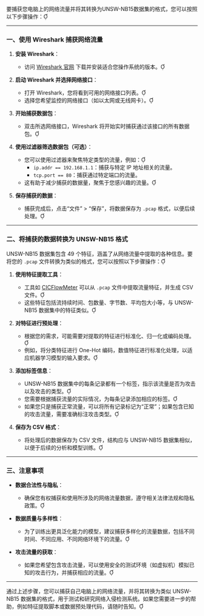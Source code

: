 要捕获您电脑上的网络流量并将其转换为UNSW-NB15数据集的格式，您可以按照以下步骤操作：

---

### 一、使用 Wireshark 捕获网络流量

1. **安装 Wireshark**：
   - 访问 [Wireshark 官网](https://www.wireshark.org/) 下载并安装适合您操作系统的版本。

2. **启动 Wireshark 并选择网络接口**：
   - 打开 Wireshark，您将看到可用的网络接口列表。
   - 选择您希望监控的网络接口（如以太网或无线网卡）。

3. **开始捕获数据包**：
   - 双击所选网络接口，Wireshark 将开始实时捕获通过该接口的所有数据包。

4. **使用过滤器筛选数据包（可选）**：
   - 您可以使用过滤器来聚焦特定类型的流量，例如：
     - `ip.addr == 192.168.1.1`：捕获与特定 IP 地址相关的流量。
     - `tcp.port == 80`：捕获通过特定端口的流量。
   - 这有助于减少捕获的数据量，聚焦于您感兴趣的流量。

5. **保存捕获的数据**：
   - 捕获完成后，点击“文件” > “保存”，将数据保存为 `.pcap` 格式，以便后续处理。

---

### 二、将捕获的数据转换为 UNSW-NB15 格式

UNSW-NB15 数据集包含 49 个特征，涵盖了从网络流量中提取的各种信息。要将您的 `.pcap` 文件转换为类似的格式，您可以按照以下步骤操作：

1. **使用特征提取工具**：
   - 工具如 [CICFlowMeter](https://www.unb.ca/cic/research/applications.html) 可以从 `.pcap` 文件中提取流量特征，并生成 CSV 文件。
   - 这些特征包括流持续时间、包数量、字节数、平均包大小等，与 UNSW-NB15 数据集中的特征类似。

2. **对特征进行预处理**：
   - 根据您的需求，可能需要对提取的特征进行标准化、归一化或编码处理。
   - 例如，将分类特征进行 One-Hot 编码，数值特征进行标准化处理，以适应机器学习模型的输入要求。

3. **添加标签信息**：
   - UNSW-NB15 数据集中的每条记录都有一个标签，指示该流量是否为攻击以及攻击的类型。
   - 您需要根据捕获流量的实际情况，为每条记录添加相应的标签。
   - 如果您只是捕获正常流量，可以将所有记录标记为“正常”；如果包含已知的攻击流量，需要准确标注攻击类型。

4. **保存为 CSV 格式**：
   - 将处理后的数据保存为 CSV 文件，结构应与 UNSW-NB15 数据集相似，以便于后续的分析和模型训练。

---

### 三、注意事项

- **数据合法性与隐私**：
  - 确保您有权捕获和使用所涉及的网络流量数据，遵守相关法律法规和隐私政策。

- **数据质量与多样性**：
  - 为了训练出更具泛化能力的模型，建议捕获多样化的流量数据，包括不同时间、不同应用、不同网络环境下的流量。

- **攻击流量的获取**：
  - 如果您希望包含攻击流量，可以使用安全的测试环境（如虚拟机）模拟已知的攻击行为，并捕获相应的流量。

---

通过上述步骤，您可以捕获自己电脑上的网络流量，并将其转换为类似 UNSW-NB15 数据集的格式，用于测试和研究网络入侵检测系统。如果您需要进一步的帮助，例如特征提取脚本或数据预处理代码，请随时告知。 